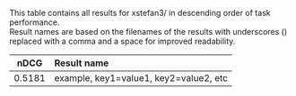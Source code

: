 This table contains all results for xstefan3/ in descending order of task performance.  
Result names are based on the filenames of the results with underscores () replaced with a comma and a space for improved readability.

| nDCG | Result name |
|------|:------------|
| 0.5181 | example, key1=value1, key2=value2, etc |
